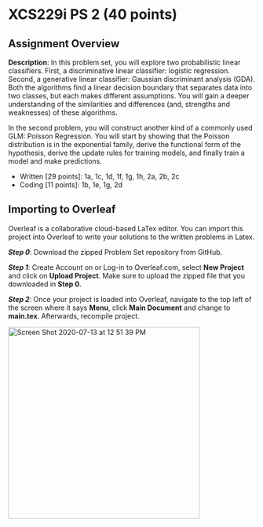# XCS229i PS 2 (40 points)

## Assignment Overview 
**Description**: In this problem set, you will explore two probabilistic linear classifiers. First, a discriminative linear classifier: logistic regression. Second, a generative linear classifier: Gaussian discriminant analysis (GDA). Both the algorithms find a linear decision boundary that separates data into two classes, but each makes different assumptions. You will gain a deeper understanding of the similarities and differences (and, strengths and weaknesses) of these algorithms.

In the second problem, you will construct another kind of a commonly used GLM: Poisson Regression. You will start by showing that the Poisson distribution is in the exponential family, derive the functional form of the hypothesis, derive the update rules for training models, and finally train a model and make predictions.

- Written [29 points]: 1a, 1c, 1d, 1f, 1g, 1h, 2a, 2b, 2c
- Coding [11 points]: 1b, 1e, 1g, 2d

## Importing to Overleaf
Overleaf is a collaborative cloud-based LaTex editor. You can import this project into Overleaf to write your solutions to the written problems in Latex.

***Step 0***: Download the zipped Problem Set repository from GitHub.

***Step 1***: Create Account on or Log-in to Overleaf.com, select **New Project** and click on **Upload Project**.  Make sure to upload the zipped file that you downloaded in **Step 0**.

***Step 2***: Once your project is loaded into Overleaf, navigate to the top left of the screen where it says **Menu**, click **Main Document** and change to **main.tex**. Afterwards, recompile project.

<img width="390" alt="Screen Shot 2020-07-13 at 12 51 39 PM" src="https://user-images.githubusercontent.com/32311654/87349639-7b2bc680-c50b-11ea-8ba7-f1d080567762.png">
